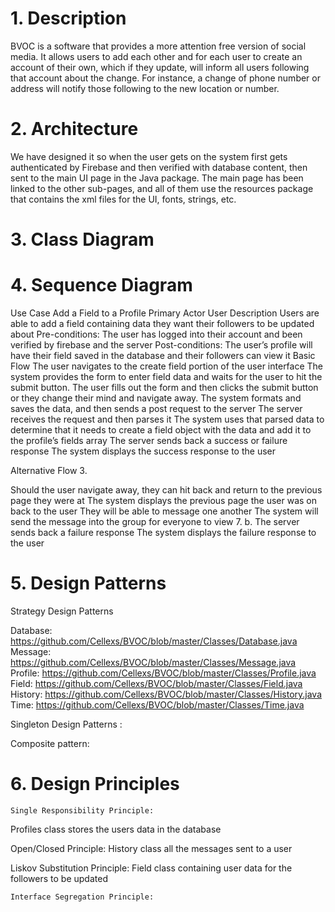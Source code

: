 # 1. Description
BVOC is a software that provides a more attention free version of social media. It allows users to add each other and for each user to create an account of their own, which if they update, will inform all users following that account about the change. For instance, a change of phone number or address will notify those
following to the new location or number.

# 2. Architecture

We have designed it so when the user gets on the system first gets authenticated by Firebase and then verified with database content, then sent to the main UI page in the Java package. The main page has been linked to the other sub-pages, and all of them use the resources package that contains the xml files for the UI, fonts, strings, etc.

# 3. Class Diagram

# 4. Sequence Diagram
Use Case
 Add a Field to a Profile
Primary Actor
 User
Description
Users are able to add a field containing data they want their followers to be updated about
Pre-conditions:
The user has logged into their account and been verified by firebase and the server
Post-conditions:
The user’s profile will have their field saved in the database and their followers can view it
Basic Flow
The user navigates to the create field portion of the user interface
The system provides the form to enter field data and waits for the user to hit the submit button.
The user fills out the form and then clicks the submit button or they change their mind and navigate away.
The system formats and saves the data, and then sends a post request to the server
The server receives the request and then parses it
The system uses that parsed data to determine that it needs to create a field object with the data and add it to the profile’s fields array
The server sends back a success or failure response
The system displays the success response to the user


Alternative Flow
3. 


Should the user navigate away, they can hit back and return to the previous page they were at
The system displays the previous page the user was on back to the user
They will be able to message one another
The system will send the message into the group for everyone to view
7.
      b.
The server sends back a failure response
The system displays the failure response to the user
     

# 5. Design Patterns 
Strategy Design Patterns 


Database: https://github.com/Cellexs/BVOC/blob/master/Classes/Database.java
Message: https://github.com/Cellexs/BVOC/blob/master/Classes/Message.java
Profile: https://github.com/Cellexs/BVOC/blob/master/Classes/Profile.java
Field: https://github.com/Cellexs/BVOC/blob/master/Classes/Field.java
History: https://github.com/Cellexs/BVOC/blob/master/Classes/History.java
Time: https://github.com/Cellexs/BVOC/blob/master/Classes/Time.java






 Singleton Design Patterns : 





Composite pattern: 


# 6. Design Principles
	Single Responsibility Principle: 
Profiles class stores the users data in the database 

Open/Closed Principle:
History class all the messages sent to a user

Liskov Substitution Principle: 
Field class containing user data for the followers to be updated

	Interface Segregation Principle:

